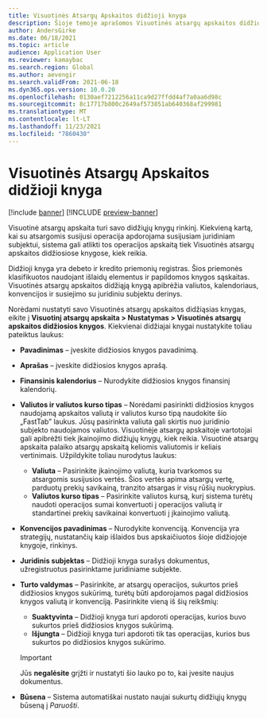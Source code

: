 ```yaml
---
title: Visuotinės Atsargų Apskaitos didžioji knyga
description: Šioje temoje aprašomos Visuotinės atsargų apskaitos didžiosios knygos, kurias apibrėžia valiutos, kalendoriaus, konvencijos ir susiejimo su juridiniu subjektu derinys.
author: AndersGirke
ms.date: 06/18/2021
ms.topic: article
audience: Application User
ms.reviewer: kamaybac
ms.search.region: Global
ms.author: aevengir
ms.search.validFrom: 2021-06-18
ms.dyn365.ops.version: 10.0.20
ms.openlocfilehash: 0130aef7212256a11ca9d27ffdd4af7a0aa6d98c
ms.sourcegitcommit: 8c17717b800c2649af573851ab640368af299981
ms.translationtype: MT
ms.contentlocale: lt-LT
ms.lasthandoff: 11/23/2021
ms.locfileid: "7860430"
---
```

# <a name="global-inventory-accounting-ledger"></a>Visuotinės Atsargų Apskaitos didžioji knyga

[!include [banner](../includes/banner.md)]
[!INCLUDE [preview-banner](../includes/preview-banner.md)]
<!--KFM: Preview until 4/30/2022 -->

Visuotinė atsargų apskaita turi savo didžiųjų knygų rinkinį. Kiekvieną kartą, kai su atsargomis susijusi operacija apdorojama susijusiam juridiniam subjektui, sistema gali atlikti tos operacijos apskaitą tiek Visuotinės atsargų apskaitos didžiosiose knygose, kiek reikia.

Didžioji knyga yra debeto ir kredito priemonių registras. Šios priemonės klasifikuotos naudojant išlaidų elementus ir papildomos knygos sąskaitas. Visuotinės atsargų apskaitos didžiąją knygą apibrėžia valiutos, kalendoriaus, konvencijos ir susiejimo su juridiniu subjektu derinys.

Norėdami nustatyti savo Visuotinės atsargų apskaitos didžiąsias knygas, eikite į **Visuotinį atsargų apskaita \> Nustatymas \> Visuotinės atsargų apskaitos didžiosios knygos**. Kiekvienai didžiajai knygai nustatykite toliau pateiktus laukus:

- **Pavadinimas** – įveskite didžiosios knygos pavadinimą.
- **Aprašas** – įveskite didžiosios knygos aprašą.
- **Finansinis kalendorius** – Nurodykite didžiosios knygos finansinį kalendorių.
- **Valiutos ir valiutos kurso tipas** – Norėdami pasirinkti didžiosios knygos naudojamą apskaitos valiutą ir valiutos kurso tipą naudokite šio „FastTab” laukus. Jūsų pasirinkta valiuta gali skirtis nuo juridinio subjekto naudojamos valiutos. Visuotinėje atsargų apskaitoje vartotojai gali apibrėžti tiek įkainojimo didžiųjų knygų, kiek reikia. Visuotinė atsargų apskaita palaiko atsargų apskaitą keliomis valiutomis ir keliais vertinimais. Užpildykite toliau nurodytus laukus:

    - **Valiuta** – Pasirinkite įkainojimo valiutą, kuria tvarkomos su atsargomis susijusios vertės. Šios vertės apima atsargų vertę, parduotų prekių savikainą, tranzito atsargas ir visų rūšių nuokrypius.
    - **Valiutos kurso tipas** – Pasirinkite valiutos kursą, kurį sistema turėtų naudoti operacijos sumai konvertuoti į operacijos valiutą ir standartinei prekių savikainai konvertuoti į įkainojimo valiutą.

- **Konvencijos pavadinimas** – Nurodykite konvenciją. Konvencija yra strategijų, nustatančių kaip išlaidos bus apskaičiuotos šioje didžiojoje knygoje, rinkinys.
- **Juridinis subjektas** – Didžioji knyga surašys dokumentus, užregistruotus pasirinktame juridiniame subjekte.
- **Turto valdymas** – Pasirinkite, ar atsargų operacijos, sukurtos prieš didžiosios knygos sukūrimą, turėtų būti apdorojamos pagal didžiosios knygos valiutą ir konvenciją. Pasirinkite vieną iš šių reikšmių:

    - **Suaktyvinta** – Didžioji knyga turi apdoroti operacijas, kurios buvo sukurtos prieš didžiosios knygos sukūrimą.
    - **Išjungta** – Didžioji knyga turi apdoroti tik tas operacijas, kurios bus sukurtos po didžiosios knygos sukūrimo.

    > [!IMPORTANT]
    > Jūs **negalėsite** grįžti ir nustatyti šio lauko po to, kai įvesite naujus dokumentus.

- **Būsena** – Sistema automatiškai nustato naujai sukurtų didžiųjų knygų būseną į *Paruošti*.
